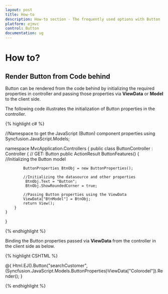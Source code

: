 ```yaml
---
layout: post
title: How-to
description: How-to section - The frequently used options with Button 
platform: ejmvc
control: Button
documentation: ug
---
```

# How to?

## Render Button from Code behind

Button can be rendered from the code behind by initializing the required properties in controller and passing those properties via **ViewData** or **Model** to the client side.

The following code illustrates the initialization of Button properties in the controller.

{% highlight c# %}

//Namespace to get the JavaScript (Button) component properties
using Syncfusion.JavaScript.Models;

namespace MvcApplication.Controllers
{
    public class ButtonController : Controller
    {
        // GET: Button
        public ActionResult ButtonFeatures()
        {
            //Initializing the Button model

            ButtonProperties BtnObj = new ButtonProperties();

            //Initializing the datasource and other properties
             BtnObj.Text = "Button";
             BtnObj.ShowRoundedCorner = true;

            //Passing Button properties using the ViewData
            ViewData["BtnModel"] = BtnObj;
            return View();
        }
    }
}

{% endhighlight %}

Binding the Button properties passed via **ViewData** from the controller in the client side as below.

{% highlight CSHTML %}

@{
    Html.EJ().Button("searchCustomer",(Syncfusion.JavaScript.Models.ButtonProperties)ViewData["Colorodel"]).Render();
}

{% endhighlight %}

